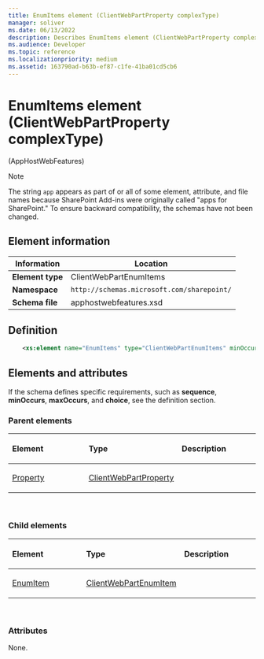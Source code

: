 ```yaml
---
title: EnumItems element (ClientWebPartProperty complexType)
manager: soliver
ms.date: 06/13/2022
description: Describes EnumItems element (ClientWebPartProperty complexType) and includes information on elements and attributes.
ms.audience: Developer
ms.topic: reference
ms.localizationpriority: medium
ms.assetid: 163790ad-b63b-ef87-c1fe-41ba01cd5cb6
---
```


# EnumItems element (ClientWebPartProperty complexType)

(AppHostWebFeatures)

> [!NOTE]
> The string `app` appears as part of or all of some element, attribute, and file names because SharePoint Add-ins were originally called "apps for SharePoint." To ensure backward compatibility, the schemas have not been changed.

## Element information

| Information | Location |
|---|---|
| **Element type**  | ClientWebPartEnumItems |
| **Namespace**  | `http://schemas.microsoft.com/sharepoint/` |
| **Schema file**  | apphostwebfeatures.xsd |

## Definition

```XML
    <xs:element name="EnumItems" type="ClientWebPartEnumItems" minOccurs="0" maxOccurs="1"></xs:element>
```

## Elements and attributes

If the schema defines specific requirements, such as **sequence**, **minOccurs**, **maxOccurs**, and **choice**, see the definition section.

### Parent elements

<table>
<colgroup>
<col width="33%" />
<col width="33%" />
<col width="33%" />
</colgroup>
<thead>
<tr class="header">
<th align="left"><p>Element</p></th>
<th align="left"><p>Type</p></th>
<th align="left"><p>Description</p></th>
</tr>
</thead>
<tbody>
<tr class="odd">
<td align="left"><p><a href="property-element-clientwebpartproperties-complextypeapphostwebfeatures.md">Property</a></p></td>
<td align="left"><p><a href="clientwebpartproperty-complextype-apphostwebfeatures.md">ClientWebPartProperty</a></p></td>
<td align="left"><p></p></td>
</tr>
</tbody>
</table>

<br/>

### Child elements

<table>
<colgroup>
<col width="33%" />
<col width="33%" />
<col width="33%" />
</colgroup>
<thead>
<tr class="header">
<th align="left"><p>Element</p></th>
<th align="left"><p>Type</p></th>
<th align="left"><p>Description</p></th>
</tr>
</thead>
<tbody>
<tr class="odd">
<td align="left"><p><a href="enumitem-element-clientwebpartenumitems-complextypeapphostwebfeatures.md">EnumItem</a></p></td>
<td align="left"><p><a href="clientwebpartenumitem-complextype-apphostwebfeatures.md">ClientWebPartEnumItem</a></p></td>
<td align="left"><p></p></td>
</tr>
</tbody>
</table>

<br/>

### Attributes

None.

<br/>

<br/>
